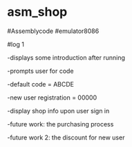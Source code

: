 # asm_shop

#Assemblycode
#emulator8086

#log 1

-displays some introduction after running

-prompts user for code 

-default code = ABCDE

-new user registration = 00000

-display shop info upon user sign in 

-future work: the purchasing process

-future work 2: the discount for new user 

